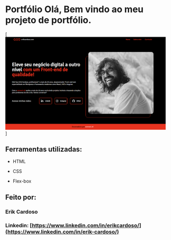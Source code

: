 # Portfólio Olá, Bem vindo ao meu projeto de portfólio.

[![image](https://github.com/erikconnect/meu-portfolio/blob/erikconnect-patch-1/meu-portfolio.png)]

## Ferramentas utilizadas:

* HTML

* CSS

* Flex-box

## Feito por:

### Erik Cardoso

### Linkedin: [https://www.linkedin.com/in/erikcardoso/](https://www.linkedin.com/in/erik-cardoso/)
